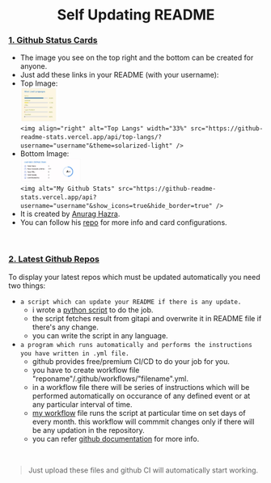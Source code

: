 <h1 align=center>Self Updating README</h1>

### <ins>1. Github Status Cards</ins>
- The image you see on the top right and the bottom can be created for anyone.
- Just add these links in your README (with your username):
- Top Image: 
  <br><img align="" width="15%" src="top.jpg" />
  <br>`<img align="right" alt="Top Langs" width="33%" src="https://github-readme-stats.vercel.app/api/top-langs/?username="username"&theme=solarized-light" />`
- Bottom Image:
  <br><img align="" width="25%" src="bottom.jpg" />
  <br>`<img alt="My Github Stats" src="https://github-readme-stats.vercel.app/api?username="username"&show_icons=true&hide_border=true" />`
- It is created by [Anurag Hazra](https://github.com/anuraghazra).
- You can follow his [repo](https://github.com/anuraghazra/github-readme-stats) for more info and card configurations.

<br>

### <ins>2. Latest Github Repos</ins>
To display your latest repos which must be updated automatically you need two things:

- `a script which can update your README if there is any update.`
  - i wrote a [python script](https://github.com/cod-lab/cod-lab/blob/master/update_readme.py) to do the job.
  - the script fetches result from gitapi and overwrite it in README file if there's any change.
  - you can write the script in any language.
- `a program which runs automatically and performs the instructions you have written in .yml file.`
  <!-- - the program probably known as CI/CD. -->
  - github provides free/premium CI/CD to do your job for you.
  - you have to create workflow file "reponame"/.github/workflows/"filename".yml.
  - in a workflow file there will be series of instructions which will be performed automatically on occurance of any defined event or at any particular interval of time.  <!-- write to run automatically on occurance of any defined event or at any particular period of time. -->
  - [my workflow](https://github.com/cod-lab/cod-lab/blob/master/.github/workflows/readme-profile.yml) file runs the script at particular time on set days of every month. this workflow will commmit changes only if there will be any updation in the repository.
  <!-- - you can refer my [yml] file. -->
  - you can refer [github documentation](https://docs.github.com/en/actions/configuring-and-managing-workflows/configuring-a-workflow) for more info.

<br>

> Just upload these files and github CI will automatically start working.



<!-- ## 3. MY GIHUB STATUS CARD
- the image you see at the bottom can be created using link:
- `<img alt="My Github Stats" src="https://github-readme-stats.vercel.app/api?username="username"&show_icons=true&hide_border=true" />`
- Just add this link in your README:
- It is also created by [Anurag Hazra](https://github.com/anuraghazra).
- You can follow his [repo](https://github.com/anuraghazra/github-readme-stats) for more info and configurations.


<br><br><br>
the series of instructions to check and update any change in.


can update automatically by  -->